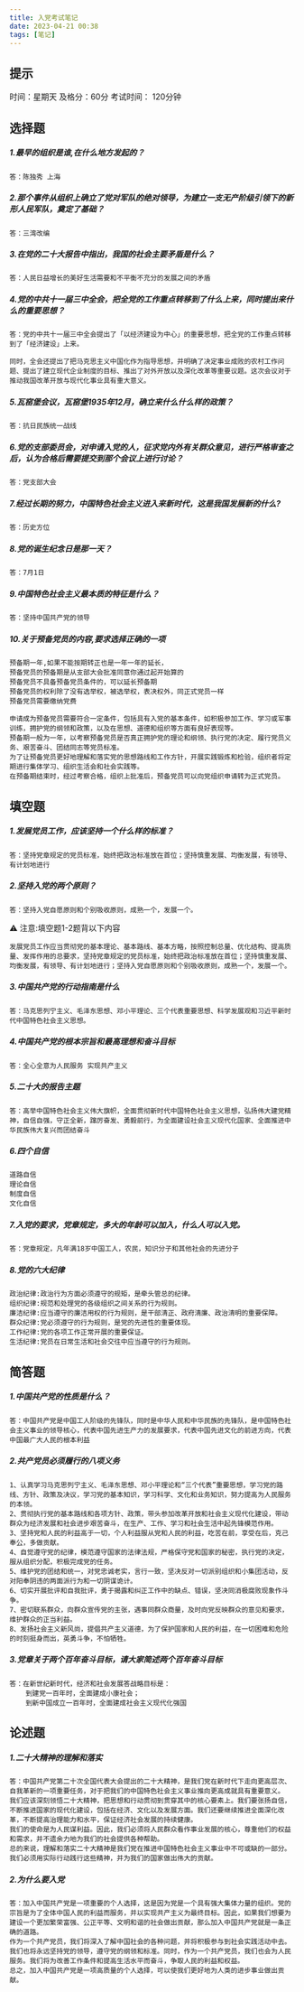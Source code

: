 ```yaml
---
title: 入党考试笔记
date: 2023-04-21 00:38
tags: [笔记]
---
```

## 提示
时间：星期天
及格分：60分
考试时间： 120分钟

## 选择题

##### 1.最早的组织是谁,在什么地方发起的？
```
答：陈独秀 上海
```
##### 2.那个事件从组织上确立了党对军队的绝对领导，为建立一支无产阶级引领下的新形人民军队，奠定了基础？
```
答：三湾改编
```
##### 3.在党的二十大报告中指出，我国的社会主要矛盾是什么？
```
答：人民日益增长的美好生活需要和不平衡不充分的发展之间的矛盾
```

##### 4.党的中共十一届三中全会，把全党的工作重点转移到了什么上来，同时提出来什么的重要思想？
```
答：党的中共十一届三中全会提出了「以经济建设为中心」的重要思想，把全党的工作重点转移到了「经济建设」上来。
```
```
同时，全会还提出了把马克思主义中国化作为指导思想，并明确了决定事业成败的农村工作问题、提出了建立现代企业制度的目标、推出了对外开放以及深化改革等重要议题。这次会议对于推动我国改革开放与现代化事业具有重大意义。
```
##### 5.瓦窑堡会议，瓦窑堡1935年12月，确立来什么什么样的政策？
```
答：抗日民族统一战线
```
##### 6.党的支部委员会，对申请入党的人，征求党内外有关群众意见，进行严格审查之后，认为合格后需要提交到那个会议上进行讨论？
```
答：党支部大会
```
##### 7.经过长期的努力，中国特色社会主义进入来新时代，这是我国发展新的什么?
```
答：历史方位
```
##### 8.党的诞生纪念日是那一天？
```
答：7月1日
```
##### 9.中国特色社会主义最本质的特征是什么？
```
答：坚持中国共产党的领导
```
##### 10.关于预备党员的内容,要求选择正确的一项
```
预备期一年,如果不能按期转正也是一年一年的延长，
预备党员的预备期是从支部大会批准同意你通过起开始算的
预备党员不具备预备党员条件的，可以延长预备期
预备党员的权利除了没有选举权，被选举权，表决权外，同正式党员一样
预备党员需要缴纳党费
```
```
申请成为预备党员需要符合一定条件，包括具有入党的基本条件，如积极参加工作、学习或军事训练，拥护党的纲领和政策，以及在思想、道德和组织等方面有良好表现等。
预备期一般为一年，以考察预备党员是否真正拥护党的理论和纲领、执行党的决定、履行党员义务、艰苦奋斗、团结同志等党员标准。
为了让预备党员更好地理解和落实党的思想路线和工作方针，开展实践锻炼和检验，组织者将定期进行集体学习、组织生活会和社会实践等。
在预备期结束时，经过考察合格，组织上批准后，预备党员可以向党组织申请转为正式党员。
```
## 填空题
##### 1.发展党员工作，应该坚持一个什么样的标准？
```
答：坚持党章规定的党员标准，始终把政治标准放在首位；坚持慎重发展、均衡发展，有领导、有计划地进行
```
##### 2.坚持入党的两个原则？
```
答：坚持入党自愿原则和个别吸收原则，成熟一个，发展一个。
```
⚠️  注意:填空题1-2题背以下内容
```
发展党员工作应当贯彻党的基本理论、基本路线、基本方略，按照控制总量、优化结构、提高质量、发挥作用的总要求，坚持党章规定的党员标准，始终把政治标准放在首位；坚持慎重发展、均衡发展，有领导、有计划地进行；坚持入党自愿原则和个别吸收原则，成熟一个，发展一个。
```
##### 3.中国共产党的行动指南是什么
```
答：马克思列宁主义、毛泽东思想、邓小平理论、三个代表重要思想、科学发展观和习近平新时代中国特色社会主义思想。
```
##### 4.中国共产党的根本宗旨和最高理想和奋斗目标
```
答：全心全意为人民服务 实现共产主义
```
##### 5.二十大的报告主题
```
答：高举中国特色社会主义伟大旗帜，全面贯彻新时代中国特色社会主义思想，弘扬伟大建党精神，自信自强，守正全新，蹿厉奋发、勇毅前行，为全面建设社会主义现代化国家、全面推进中华民族伟大复兴而团结奋斗
```
##### 6.四个自信
```
道路自信
理论自信
制度自信
文化自信
```
##### 7.入党的要求，党章规定，多大的年龄可以加入，什么人可以入党。
```
答：党章规定，凡年满18岁中国工人，农民，知识分子和其他社会的先进分子
```
##### 8.党的六大纪律
```
政治纪律:政治行为方面必须遵守的规矩，是牵头管总的纪律。
组织纪律:规范和处理党的各级组织之间关系的行为规则。
廉洁纪律:应当遵守的廉洁用权的行为规则，是干部清正、政府清廉、政治清明的重要保障。
群众纪律:党必须遵守的行为规则，是党的先进性的重要体现。
工作纪律:党的各项工作正常开展的重要保证。
生活纪律:党员在日常生活和社会交往中应当遵守的行为规则。
```
## 简答题
##### 1.中国共产党的性质是什么？
```
答：中国共产党是中国工人阶级的先锋队，同时是中华人民和中华民族的先锋队，是中国特色社会主义事业的领导核心，代表中国先进生产力的发展要求，代表中国先进文化的前进方向，代表中国最广大人民的根本利益
```
##### 2.共产党员必须履行的八项义务
```
1、认真学习马克思列宁主义、毛泽东思想、邓小平理论和“三个代表”重要思想，学习党的路线、方针、政策及决议，学习党的基本知识，学习科学、文化和业务知识，努力提高为人民服务的本领。
2、贯彻执行党的基本路线和各项方针、政策，带头参加改革开放和社会主义现代化建设，带动群众为经济发展和社会进步艰苦奋斗，在生产、工作、学习和社会生活中起先锋模范作用。
3、坚持党和人民的利益高于一切，个人利益服从党和人民的利益，吃苦在前，享受在后，克己奉公，多做贡献。
4、自觉遵守党的纪律，模范遵守国家的法律法规，严格保守党和国家的秘密，执行党的决定，服从组织分配，积极完成党的任务。
5、维护党的团结和统一，对党忠诚老实，言行一致，坚决反对一切派别组织和小集团活动，反对阳奉阴违的两面派行为和一切阴谋诡计。
6、切实开展批评和自我批评，勇于揭露和纠正工作中的缺点、错误，坚决同消极腐败现象作斗争。
7、密切联系群众，向群众宣传党的主张，遇事同群众商量，及时向党反映群众的意见和要求，维护群众的正当利益。
8、发扬社会主义新风尚，提倡共产主义道德，为了保护国家和人民的利益，在一切困难和危险的时刻挺身而出，英勇斗争，不怕牺牲。
```
##### 3.党章关于两个百年奋斗目标，请大家简述两个百年奋斗目标
```
答：在新世纪新时代，经济和社会发展答战略目标是：
    到建党一百年时，全面建成小康社会；
    到新中国成立一百年时，全面建成社会主义现代化强国
```
## 论述题
##### 1.二十大精神的理解和落实
```
答：中国共产党第二十次全国代表大会提出的二十大精神，是我们党在新时代下走向更高层次、自我革新的一项重要任务，对于把我们的中国特色社会主义事业推向更高成就具有重要意义。
我们应该深刻领悟二十大精神，把思想和行动贯彻到贯穿其中的核心要素上。我们要张扬自信，不断推进国家的现代化建设，包括在经济、文化以及发展方面。我们还要继续推进全面深化改革，不断提高治理能力和水平，保证经济社会发展的持续健康。
我们的使命是为人民谋利益。因此，我们必须将人民群众看作事业发展的核心，尊重他们的权益和需求，并不遗余力地为我们的社会提供各种帮助。
总的来说，理解和落实二十大精神是我们党在推进中国特色社会主义事业中不可或缺的一部分。我们必须用实际行动践行这些精神，并为我们的国家做出伟大的贡献。
```
##### 2.为什么要入党
```
答：加入中国共产党是一项重要的个人选择，这是因为党是一个具有强大集体力量的组织。党的宗旨是为了全体中国人民的利益而服务，并以实现共产主义为最终目标。因此，如果我们想要为建设一个更加繁荣富强、公正平等、文明和谐的社会做出贡献，那么加入中国共产党就是一条正确的道路。
作为一个共产党员，我们将深入了解中国社会的各种问题，并将积极参与到社会实践活动中去。我们也将永远坚持党的领导，遵守党的纲领和标准。同时，作为一个共产党员，我们也会为人民服务。我们将为改善工作条件和提高生活水平而奋斗，争取人民的利益和权益。
总之，加入中国共产党是一项高质量的个人选择，可以使我们更好地为人类的进步事业做出贡献。
```
